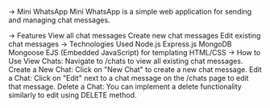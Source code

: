 -> Mini WhatsApp
Mini WhatsApp is a simple web application for sending and managing chat messages.

-> Features
View all chat messages
Create new chat messages
Edit existing chat messages
-> Technologies Used
Node.js
Express.js
MongoDB
Mongoose
EJS (Embedded JavaScript) for templating
HTML/CSS
-> How to Use
View Chats: Navigate to /chats to view all existing chat messages.
Create a New Chat: Click on "New Chat" to create a new chat message.
Edit a Chat: Click on "Edit" next to a chat message on the /chats page to edit that message.
Delete a Chat: You can implement a delete functionality similarly to edit using DELETE method.
